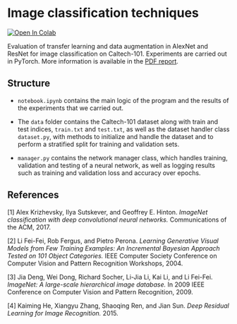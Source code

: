 # Image classification techniques

[![Open In Colab](https://colab.research.google.com/assets/colab-badge.svg)](https://colab.research.google.com/github/manuelemacchia/image-classification-techniques/blob/master/notebook.ipynb)

Evaluation of transfer learning and data augmentation in AlexNet and ResNet for image classification on Caltech-101. Experiments are carried out in PyTorch. More information is available in the [PDF report](report.pdf).

## Structure
- `notebook.ipynb` contains the main logic of the program and the results of the experiments that we carried out.

- The `data` folder contains the Caltech-101 dataset along with train and test indices, `train.txt` and `test.txt`, as well as the dataset handler class `dataset.py`, with methods to initialize and handle the dataset and to perform a stratified split for training and validation sets.

- `manager.py` contains the network manager class, which handles training, validation and testing of a neural network, as well as logging results such as training and validation loss and accuracy over epochs.

## References
[1] Alex Krizhevsky, Ilya Sutskever, and Geoffrey E. Hinton. _ImageNet classification
with deep convolutional neural networks._ Communications of the ACM, 2017.

[2] Li Fei-Fei, Rob Fergus, and Pietro Perona. _Learning Generative Visual Models from
Few Training Examples: An Incremental Bayesian Approach Tested on 101 Object
Categories._ IEEE Computer Society Conference on Computer Vision and Pattern Recognition
Workshops, 2004.

[3] Jia Deng, Wei Dong, Richard Socher, Li-Jia Li, Kai Li, and Li Fei-Fei. _ImageNet: A
large-scale hierarchical image database._ In 2009 IEEE Conference on Computer Vision
and Pattern Recognition, 2009.

[4] Kaiming He, Xiangyu Zhang, Shaoqing Ren, and Jian Sun. _Deep Residual Learning
for Image Recognition._ 2015.
